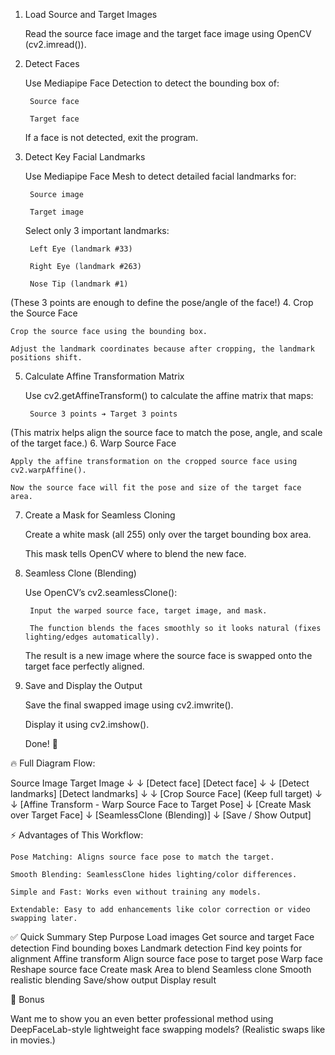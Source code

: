 1. Load Source and Target Images

    Read the source face image and the target face image using OpenCV (cv2.imread()).

2. Detect Faces

    Use Mediapipe Face Detection to detect the bounding box of:

        Source face

        Target face

    If a face is not detected, exit the program.

3. Detect Key Facial Landmarks

    Use Mediapipe Face Mesh to detect detailed facial landmarks for:

        Source image

        Target image

    Select only 3 important landmarks:

        Left Eye (landmark #33)

        Right Eye (landmark #263)

        Nose Tip (landmark #1)

(These 3 points are enough to define the pose/angle of the face!)
4. Crop the Source Face

    Crop the source face using the bounding box.

    Adjust the landmark coordinates because after cropping, the landmark positions shift.

5. Calculate Affine Transformation Matrix

    Use cv2.getAffineTransform() to calculate the affine matrix that maps:

        Source 3 points ➔ Target 3 points

(This matrix helps align the source face to match the pose, angle, and scale of the target face.)
6. Warp Source Face

    Apply the affine transformation on the cropped source face using cv2.warpAffine().

    Now the source face will fit the pose and size of the target face area.

7. Create a Mask for Seamless Cloning

    Create a white mask (all 255) only over the target bounding box area.

    This mask tells OpenCV where to blend the new face.

8. Seamless Clone (Blending)

    Use OpenCV’s cv2.seamlessClone():

        Input the warped source face, target image, and mask.

        The function blends the faces smoothly so it looks natural (fixes lighting/edges automatically).

    The result is a new image where the source face is swapped onto the target face perfectly aligned.

9. Save and Display the Output

    Save the final swapped image using cv2.imwrite().

    Display it using cv2.imshow().

    Done! 🎯

🔥 Full Diagram Flow:

Source Image         Target Image
     ↓                      ↓
[Detect face]          [Detect face]
     ↓                      ↓
[Detect landmarks]     [Detect landmarks]
     ↓                      ↓
[Crop Source Face]     (Keep full target)
     ↓                      ↓
[Affine Transform - Warp Source Face to Target Pose]
     ↓
[Create Mask over Target Face]
     ↓
[SeamlessClone (Blending)]
     ↓
[Save / Show Output]

⚡ Advantages of This Workflow:

    Pose Matching: Aligns source face pose to match the target.

    Smooth Blending: SeamlessClone hides lighting/color differences.

    Simple and Fast: Works even without training any models.

    Extendable: Easy to add enhancements like color correction or video swapping later.

✅ Quick Summary
Step	Purpose
Load images	Get source and target
Face detection	Find bounding boxes
Landmark detection	Find key points for alignment
Affine transform	Align source face pose to target pose
Warp face	Reshape source face
Create mask	Area to blend
Seamless clone	Smooth realistic blending
Save/show output	Display result

🚀 Bonus

Want me to show you an even better professional method using DeepFaceLab-style lightweight face swapping models?
(Realistic swaps like in movies.)